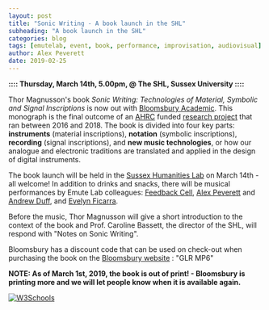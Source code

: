 ```yaml
---
layout: post
title: "Sonic Writing - A book launch in the SHL"
subheading: "A book launch in the SHL"
categories: blog
tags: [emutelab, event, book, performance, improvisation, audiovisual]
author: Alex Peverett
date: 2019-02-25
---
```



**:::: Thursday, March 14th, 5.00pm, @ The SHL, Sussex University ::::**

Thor Magnusson's book <i>Sonic Writing: Technologies of Material, Symbolic and Signal Inscriptions</i> is now out with <a href="https://www.bloomsbury.com/9781501313868">Bloomsbury Academic</a>. This monograph is the final outcome of an <a href="https://ahrc.ukri.org">AHRC</a> funded <a href="http://www.sonicwriting.org">research project</a> that ran between 2016 and 2018. The book is divided into four key parts: <b>instruments</b> (material inscriptions), <b>notation</b> (symbolic inscriptions), <b>recording</b> (signal inscriptions), and <b>new music technologies</b>, or how our analogue and electronic traditions are translated and applied in the design of digital instruments. 

The book launch will be held in the <a href="http://www.sussex.ac.uk/shl/"> Sussex Humanities Lab</a> on March 14th - all welcome! In addition to drinks and snacks, there will be musical performances by Emute Lab colleagues: <a href="https://www.feedbackcell.info">Feedback Cell</a>, <a href="https://alexanderpeverett.com">Alex Peverett</a> and <a href="http://andrew-duff.co.uk">Andrew Duff</a>, and <a href="https://www.evelynficarra.net/about/">Evelyn Ficarra</a>. 

Before the music, Thor Magnusson will give a short introduction to the context of the book and Prof. Caroline Bassett, the director of the SHL, will respond with "Notes on Sonic Writing".

Bloomsbury has a discount code that can be used on check-out when purchasing the book on the <a href="http://www.bloomsbury.com/9781501313868">Bloomsbury website</a> : "GLR MP6"

<b>NOTE: As of March 1st, 2019, the book is out of print! - Bloomsbury is printing more and we will let people know when it is available again.</b>

<a href="https://bloomsburycp3.codemantra.com/viewer/5c58b483713c090001cc13c9">
<img border="0" alt="W3Schools" src="/img/sonicwriting.jpg">
</a>